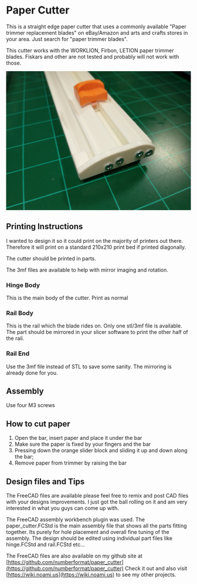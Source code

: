 # Paper Cutter

This is a straight edge paper cutter that uses a commonly available "Paper trimmer replacement blades" on eBay/Amazon and arts and crafts stores in your area. Just search for "paper trimmer blades".

This cutter works with the WORKLION, Firbon, LETION paper trimmer blades. Fiskars and other are not tested and probably will not work with those.

![](images/main_view.jpg)

## Printing Instructions

I wanted to design it so it could print on the majority of printers out there. Therefore it will print on a standard 210x210 print bed if printed diagonally.

The cutter should be printed in parts.

The 3mf files are available to help with mirror imaging and rotation.

### Hinge Body

This is the main body of the cutter. Print as normal

### Rail Body

This is the rail which the blade rides on. Only one stl/3mf file is available. The part should be mirrored in your slicer software to print the other half of the rail.

### Rail End

Use the 3mf file instead of STL to save some sanity. The mirroring is already done for you.

## Assembly

Use four M3 screws

## How to cut paper

1. Open the bar, insert paper and place it under the bar
2. Make sure the paper is fixed by your fingers and the bar
3. Pressing down the orange slider block and sliding it up and down along the bar;
4. Remove paper from trimmer by raising the bar

## Design files and Tips

The FreeCAD files are available please feel free to remix and post CAD files with your designs improvements. I just got the ball rolling on it and am very interested in what you guys can come up with.

The FreeCAD assembly workbench plugin was used. The paper_cutter.FCStd is the main assembly file that shows all the parts fitting together. Its purely for hole placement and overall fine tuning of the assembly. The design should be edited using individual part files like hinge.FCStd and rail.FCStd etc...

The FreeCAD files are also available on my github site at [https://github.com/numberformat/paper_cutter](https://github.com/numberformat/paper_cutter) Check it out and also visit [https://wiki.noami.us](https://wiki.noami.us) to see my other projects.
